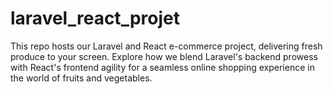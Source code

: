 # laravel_react_projet
This repo hosts our Laravel and React e-commerce project, delivering fresh produce to your screen. Explore how we blend Laravel's backend prowess with React's frontend agility for a seamless online shopping experience in the world of fruits and vegetables.
